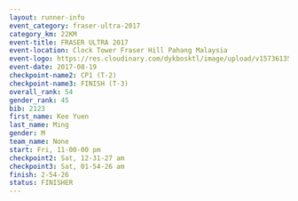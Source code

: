 ```yaml
---
layout: runner-info 
event_category: fraser-ultra-2017 
category_km: 22KM 
event-title: FRASER ULTRA 2017 
event-location: Clock Tower Fraser Hill Pahang Malaysia 
event-logo: https://res.cloudinary.com/dykbosktl/image/upload/v1573613535/Logo/logo_mfst7w.jpg 
event-date: 2017-08-19 
checkpoint-name2: CP1 (T-2) 
checkpoint-name3: FINISH (T-3) 
overall_rank: 54
gender_rank: 45
bib: 2123
first_name: Kee Yuen
last_name: Ming
gender: M
team_name: None
start: Fri, 11-00-00 pm
checkpoint2: Sat, 12-31-27 am
checkpoint3: Sat, 01-54-26 am
finish: 2-54-26
status: FINISHER
---
```


